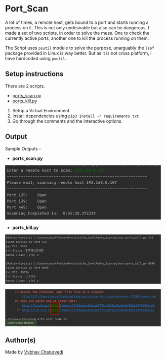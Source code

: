 # Port_Scan 
  
A lot of times, a remote host, gets bound to a port and starts running a process on it. This is not only undesirable but also can be dangerous.
I made a set of two scripts, in order to solve the mess. One to check the currently active ports, another one to kill the process running on them.

The Script uses `psutil` module to solve the purpose, unarguably the `lsof` package provided in Linux is way better.
But as it is not cross platform, I have hardcoded using `psutil`.
## Setup instructions  
  
There are 2 scripts.  
- [ports_scan.py](./ports_scan.py)  
- [ports_kill.py](./ports_kill.py) 

1. Setup a Virtual Environment.
1. Install dependencies using `pip3 install -r requirements.txt`
1. Go through the comments and the interactive options. 
  
## Output  
  
Sample Outputs -   
  
- **ports_scan.py** 
  
![Result](img/port.PNG)  
  
- **ports_kill.py**

![Result](img/kill.PNG)  

  
![Result](img/result.PNG)  
  
## Author(s)  
  
Made by [Vybhav Chaturvedi](https://www.linkedin.com/in/vybhav-chaturvedi-0ba82614a/)